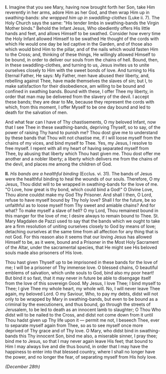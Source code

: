 
**I\.** Imagine that you see Mary, having now brought forth her Son, take Him reverently in her arms, adore Him as her God, and then wrap Him up in swathing-bands: *she wrapped him up in swaddling-clothes* (Luke ii. 7). The Holy Church says the same: \"His tender limbs in swathing-bands the Virgin Mother binds.\" Behold the Infant Jesus, Who obediently offers His little hands and feet, and allows Himself to be swathed. Consider how every time the Holy Infant allowed Himself to be swathed He thought of the cords with which He would one day be led captive in the Garden, and of those also which would bind Him to the pillar, and of the nails which would fasten Him to the Cross; and, thinking of these things, He willingly allowed Himself to be bound, in order to deliver our souls from the chains of hell. Bound, then, in these swaddling-clothes, and turning to us, Jesus invites us to unite ourselves closely to Him with the sweet bonds of love. And turning to His Eternal Father, He says: My Father, men have abused their liberty, and, rebelling against Thee, have made themselves the slaves of sin; but I, to make satisfaction for their disobedience, am willing to be bound and confined in swathing bands. Bound with these, I offer Thee my liberty, in order that man may be delivered from the slavery of the devil. I accept these bands; they are dear to Me, because they represent the cords with which, from this moment, I offer Myself to be one day bound and led to death for the salvation of men.

And what fear can I have of Thy chastisements, O my beloved Infant, now that I see Thee in these swathing-bands, depriving Thyself, so to say, of the power of raising Thy hand to punish me? Thou dost give me to understand by these bands that Thou wilt not chastise me, if I will loose myself from the chains of my vices, and bind myself to Thee. Yes, my Jesus, I resolve to free myself. I repent with all my heart of having separated myself from Thee, by abusing that liberty which Thou hast given me. Thou dost offer me another and a nobler liberty; a liberty which delivers me from the chains of the devil, and places me among the children of God.

**II\.** *His bands are a healthful binding* (Ecclus. vi. 31). The bands of Jesus were the healthful binding to heal the wounds of our souls. Therefore, O my Jesus, Thou didst will to be wrapped in swathing-bands for the love of me. \"O Love, how great is thy bond, which could bind a God!\" O Divine Love, Thou alone couldst make my God Thy Prisoner. And shall I then, O Lord, refuse to have myself bound by Thy holy love? Shall I for the future, be so unfaithful as to loose myself from Thy sweet and amiable chains? And for what? To make myself a slave of hell? O my Lord, Thou remainest bound in this manger for the love of me; I desire always to remain bound to Thee. St. Mary Magdalen de Pazzi used to say that the bands which we ought to take are a firm resolution of uniting ourselves closely to God by means of love; detaching ourselves at the same time from all affection for any thing that is not God. For this reason also it seems that our loving Jesus has allowed Himself to be, as it were, bound and a Prisoner in the Most Holy Sacrament of the Altar, under the sacramental species, that He might see His beloved souls made also prisoners of His love.

Thou hast given Thyself up to be imprisoned in these bands for the love of me; I will be a prisoner of Thy immense love. O blessed chains, O beautiful emblems of salvation, which unite souls to God, bind also my poor heart! But bind it so fast, that it may never in future be able to disengage itself from the love of this sovereign Good. My Jesus, I love Thee; I bind myself to Thee; I give Thee my whole heart, my whole will. No, I will never leave Thee again, my beloved Lord. O my Saviour, Who, to pay my debts, didst will not only to be wrapped by Mary in swathing-bands, but even to be bound as a criminal by the executioners, and thus bound, go through the streets of Jerusalem, to be led to death as an innocent lamb to slaughter; O Thou Who didst will to be nailed to the Cross, and didst not come down from it until Thou hadst given up Thy life upon it — permit me not, I beseech Thee, ever to separate myself again from Thee, so as to see myself once more deprived of Thy grace and of Thy love. O Mary, who didst bind in swathing-bands this Thy innocent Son, bind me also, a miserable sinner, I pray thee; bind me to Jesus, so that I may never again leave His feet; that bound to Him I may always live and die thus bound, in order that I may have the happiness to enter into that blessed country, where I shall no longer have the power, and no longer the fear, of separating myself from His holy love.

*(December 28th)*

